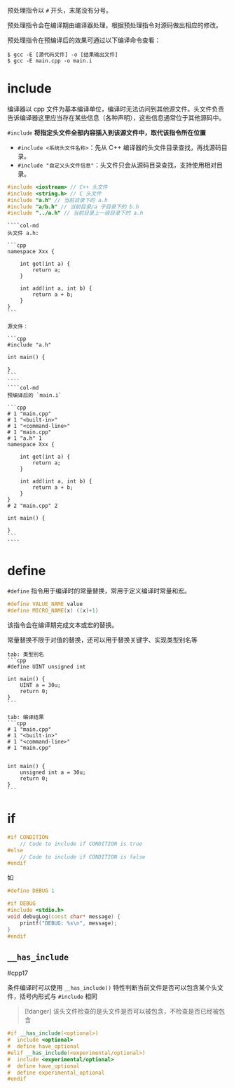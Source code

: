 预处理指令以 `#` 开头，末尾没有分号。

预处理指令会在编译期由编译器处理，根据预处理指令对源码做出相应的修改。

预处理指令在预编译后的效果可通过以下编译命令查看：

```console
$ gcc -E [源代码文件] -o [结果输出文件]
$ gcc -E main.cpp -o main.i
```
# include

编译器以 cpp 文件为基本编译单位，编译时无法访问到其他源文件。头文件负责告诉编译器这里应当存在某些信息（各种声明），这些信息通常位于其他源码中。

`#include` **将指定头文件全部内容插入到该源文件中，取代该指令所在位置**
* `#include <系统头文件名称>`：先从 C++ 编译器的头文件目录查找，再找源码目录。
* `#include "自定义头文件信息"`：头文件只会从源码目录查找，支持使用相对目录。

```cpp
#include <iostream> // C++ 头文件
#include <string.h> // C 头文件
#include "a.h" // 当前目录下的 a.h
#include "a/b.h" // 当前目录/a 子目录下的 b.h
#include "../a.h" // 当前目录上一级目录下的 a.h
```

`````col
````col-md
头文件 a.h:

```cpp
namespace Xxx {

    int get(int a) {
        return a;
    }

    int add(int a, int b) {
        return a + b;
    }
}
```

源文件：

```cpp
#include "a.h"

int main() {

}
```
````
````col-md
预编译后的 `main.i`

```cpp
# 1 "main.cpp"
# 1 "<built-in>"
# 1 "<command-line>"
# 1 "main.cpp"
# 1 "a.h" 1
namespace Xxx {

    int get(int a) {
        return a;
    }

    int add(int a, int b) {
        return a + b;
    }
}
# 2 "main.cpp" 2

int main() {

}
```
````
`````

# define

`#define` 指令用于编译时的常量替换，常用于定义编译时常量和宏。

```cpp
#define VALUE_NAME value
#define MICRO_NAME(x) ((x)+1)
```

该指令会在编译期完成文本或宏的替换。

常量替换不限于对值的替换，还可以用于替换关键字、实现类型别名等

````tabs
tab: 类型别名
```cpp
#define UINT unsigned int

int main() {
    UINT a = 30u;
    return 0;
}
```

tab: 编译结果
```cpp
# 1 "main.cpp"
# 1 "<built-in>"
# 1 "<command-line>"
# 1 "main.cpp"


int main() {
    unsigned int a = 30u;
    return 0;
}
```
````
# if

```cpp
#if CONDITION
    // Code to include if CONDITION is true
#else
    // Code to include if CONDITION is false
#endif
```

如

```cpp
#define DEBUG 1

#if DEBUG
#include <stdio.h>
void debugLog(const char* message) {
    printf("DEBUG: %s\n", message);
}
#endif
```
## `__has_include`
#cpp17

条件编译时可以使用 `__has_include()` 特性判断当前文件是否可以包含某个头文件，括号内形式与 `#include` 相同

> [!danger] 该头文件检查的是头文件是否可以被包含，不检查是否已经被包含

```cpp
#if __has_include(<optional>)
#  include <optional>
#  define have_optional
#elif __has_include(<experimental/optional>)
#  include <experimental/optional>
#  define have_optional
#  define experimental_optional
#endif
```
